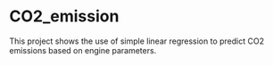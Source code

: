 # CO2_emission

This project shows the use of simple linear regression to predict CO2 emissions based on engine parameters.
